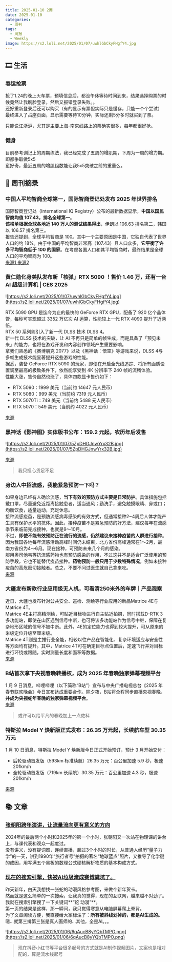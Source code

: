 ```yaml
---
title: 2025-01-10 2周
date: 2025-01-10
categories:
  - 周刊
tags:
  - 周报
  - Weekly
image: https://s2.loli.net/2025/01/07/uwhlGbCkyFHgfY4.jpg
---
```

## 🎞️ 生活
### 春运抢票
抢了1.24的晚上火车票，预填信息后，都没午休等待时间到来，结果选择购票的时候竟然让我刷脸登录，然后又报错登录失败。。  
还好重新登录后还可以购买（有的显示有票但实际只是缓存，只能一个个尝试）  
最终进入了占座页面，显示需要等待10分钟，实际还剩5分多时就买到了票。

只能说江浙沪，尤其是主要上海-南京线路上的票确实很多，每年都很好抢。

### 健身
目前参考训记上的周期练法，我已经完成了五周的增肌期，下周为一周的增力期。  
即都争取做5x5  
蛮好奇，最近五周的增肌组数能让我5x5突破之前的重量么。

## 📰 周刊摘录
### 中国人平均智商全球第一，国际智商登记处发布 2025 年世界排名
国际智商登记处（International IQ Registry）公布的最新数据显示，**中国以国民智商均值 107.43，排名全球第一**。  
**该榜单根据全球各地近 140 万人的测试结果得出**，伊朗以 106.63 排名第二，韩国以 106.57 排名第三。  
报告还提到，全球平均智商是 100。其中一个主要原因是中国，它独自代表了世界人口的约 18%。由于中国的平均智商非常高（107.43）且人口众多，**它平衡了许多平均智商低于 100 的国家**。在考虑各国人口和其平均智商时，最终结果是全球人口的平均智商为 100。  
[来源1](https://international-iq-test.com/zh-Hans/test/IQ_by_country),[来源2](https://www.ithome.com/0/822/814.htm)

### 黄仁勋化身美队发布新「核弹」RTX 5090 ！售价 1.46 万，还有一台 AI 超级计算机 | CES 2025

![https://s2.loli.net/2025/01/07/uwhlGbCkyFHgfY4.jpg](https://s2.loli.net/2025/01/07/uwhlGbCkyFHgfY4.jpg)

RTX 5090 GPU 是迄今为止的最快的 GeForce RTX GPU，配备了 920 亿个晶体管，每秒可实现超过 3352 万亿次 AI 运算，性能较上一代 RTX 4090 提升了近两倍。  
RTX 50 系列则引入了新一代 DLSS 技术 DLSS 4。  
新一代 DLSS 技术的突破，让 AI 不再只是简单的帧生成，而是具备了「预见未来」的能力，也将在游戏开发和内容创作领域产生重要影响。  
拿我们熟悉的《赛博朋克 2077》以及《黑神话：悟空》等游戏来说，DLSS 4与多帧生成技术能显著提升这些游戏的性能。  
据悉，装备 GeForce RTX 5090 的玩家，即便在开启全光线追踪、将所有画质设置调至最高的极致条件下，依然能享受到 4K 分辨率下 240 帧的流畅体验。  
性能大涨，售价自然也涨了，具体四款显卡售价如下：
- RTX 5090：1999 美元（当前约 14647 元人民币）
- RTX 5080：999 美元（当前约 7319 元人民币）
- RTX 5070Ti：749 美元（当前约 5488 元人民币）
- RTX 5070：549 美元（当前约 4022 元人民币）

[来源](https://www.ifanr.com/1611341?utm_source=rss&utm_medium=rss&utm_campaign=)

### 黑神话《影神图》实体版书公布：159.2 元起，农历年后发售

![https://s2.loli.net/2025/01/07/5ZpDHGJnwYrx32B.jpg](https://s2.loli.net/2025/01/07/5ZpDHGJnwYrx32B.jpg)

[来源](https://www.ithome.com/0/822/945.htm)
> 我只担心货足不足

### 身边人中招流感，我能紧急预防一下吗？
如果身边已经有人确诊流感，**当下有效的预防方式主要是日常防护**。具体措施包括戴口罩，尽量避免近距离接触患者，适当通风；勤洗手，避免触摸眼睛、鼻或口；均衡饮食，适量运动，充足休息。  
接种流感疫苗，是预防流感病毒感染的有效方式，但通常接种2~4周后人体才能产生具有保护水平的抗体。因此，接种疫苗不是紧急预防的好方法，建议每年在流感季节来临前完成接种，也就是9～10月。  
不过，**即使不能有效预防正在流行的流感，仍然建议未接种疫苗的人群进行接种**。因为我国各地每年流感活动高峰时间仍未结束，北方省份高峰通常在1～2月，最南方省份为4～6月。现在接种，可预防未来几个月的感染。  
服用奥司他韦等抗流感药物也有预防感染的作用，不过这并不是适合广泛使用的预防手段，它也不能替代疫苗接种。**药物预防一般只用于少数特殊情况**，例如未接种疫苗的高危密切接触者。总之，不要不问过医生就自己拿来吃。  
[来源](https://mp.weixin.qq.com/s?__biz=MTg1MjI3MzY2MQ==&mid=2652296554&idx=1&sn=4110a5f69b16c75ef35a2675382da7df&chksm=5cb9a7bc1855f1c0d46dcea9315c5ee2ad1c81910b13f63280c0aeb11b0c366d57377f86461c#rd)

### 大疆发布新款行业应用级无人机，可看清250米外的车牌｜产品观察
近日，大疆也发布针对公共安全、巡检、测绘等行业应用的新品Matrice 4E与Matrice 4T。  
Matrice 4E主打高精测绘，可贴近目标物进行自主贴近拍摄，同时搭载D-RTK 3多功能站，即使在山区遇到信号中断，也可将该多功能站作为信号中继，保障在复杂地形区域的信号不被中断。此外，4E的定位能力也得到较大提升，可从原来的米级定位升级至厘米级。  
Matrice 4T则是主推行业全能，相较以往产品在智能化、复杂环境适应与安全性等方面均有提升。其中，Matrice 4T可在确定目标点位置后，定速飞行并对目标进行环绕或跟随，实时测量长度和面积等数据。  
[来源](https://mp.weixin.qq.com/s/Zk2SmL5WIWx0OVWB-z8F8g)

### B站首次拿下央视春晚转播权，成为 2025 年春晚独家弹幕视频平台
1 月 9 日消息，哔哩哔哩（以下简称“B站”）宣布与中央广播电视总台《2025 年春节联欢晚会》今日宣布达成重要合作。除夕夜，B站将全程同步直播央视春晚，**并成为央视蛇年春晚的独家弹幕视频平台**。  
[来源](https://www.ithome.com/0/823/428.htm)
> 或许可以给平凡的春晚加上一点佐料

### 特斯拉 Model Y 焕新版正式发布：26.35 万元起，长续航车型 30.35 万元
1 月 10 日消息，特斯拉 Model Y 焕新版今日正式开始预订，预计 3 月开始交付：
- 后轮驱动首发版（593km 标准续航）26.35 万元：百公里加速 5.9 秒，极速 201km/h
- 全轮驱动首发版（719km 长续航）30.35 万元：百公里加速 4.3 秒，极速 201km/h

[来源](https://www.ithome.com/0/823/676.htm)

## 📚 文章
### [张朝阳跨年演讲，让流量流向更有意义的方向](https://36kr.com/p/3110629862067970?f=rss)
2024年的最后两个小时和2025年的第一个小时，张朝阳又一次站在物理课的讲台上，与课代表和观众一起度过。  
没有讲义，没有提词器，连续直播，超过3个小时的时长，从普通人经历“量子力学”的一天，讲到1990年“旅行者号”拍摄的著名“地球蓝点”照片，又推导了化学键的成因，用写满五个黑板的数理公式硬核解析物质的基本构成方式。

### [现在的搜索引擎，快被AI垃圾淹成赛博粪坑了。](https://mp.weixin.qq.com/s/kYDmpegIRwd3xN0WK-ZDXg)
昨天新年，白天我想找一张蛇的动漫风格参考图，来做个新年贺卡。  
然而就是这么简单的一次搜索，让我真的觉得，现在的互联网，越来越不对劲了。  
我就在搜索引擎搜了一下关键词**“蛇 动漫”**。  
第一页的结果是这样，那一瞬间，我只觉得寒意从电脑屏幕爬上脊背。  
为了文章阅读方便，我直接给大家标注了：**所有被斜线划掉的，都是AI生成的。**  
嗯...就第三排第三张是真人画师的...其他，全是AI。。。

![https://s2.loli.net/2025/01/06/6qAucB8yYQbTMPO.png](https://s2.loli.net/2025/01/06/6qAucB8yYQbTMPO.png)

>  现在抖音小红书等平台很多起号的方式就是AI制作视频图片，文案也是相对配的，算是流水线起号

